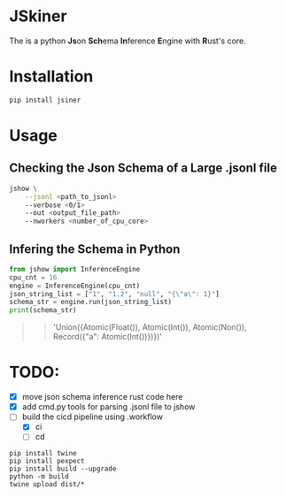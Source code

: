 # JSkiner 

The is a python **Js**on **Sch**ema **In**ference **E**ngine with **R**ust's core. 

# Installation 

```bash
pip install jsiner
```

# Usage

## Checking the Json Schema of a Large .jsonl file

```bash
jshow \
    --jsonl <path_to_jsonl> 
    --verbose <0/1> 
    --out <output_file_path>
    --nworkers <number_of_cpu_core>
```

## Infering the Schema in Python

```python
from jshow import InferenceEngine
cpu_cnt = 16
engine = InferenceEngine(cpu_cnt)
json_string_list = ["1", "1.2", "null", "{\"a\": 1}"]
schema_str = engine.run(json_string_list)
print(schema_str)
```
>> 'Union({Atomic(Float()), Atomic(Int()), Atomic(Non()), Record({"a": Atomic(Int())})})'



# TODO:
- [X] move json schema inference rust code here
- [X] add cmd.py tools for parsing .jsonl file to jshow
- [ ] build the cicd pipeline using .workflow
    - [X] ci
    - [ ] cd

```
pip install twine
pip install pexpect
pip install build --upgrade
python -m build
twine upload dist/*
```